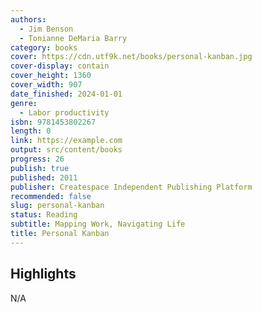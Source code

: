 ```yaml
---
authors:
  - Jim Benson
  - Tonianne DeMaria Barry
category: books
cover: https://cdn.utf9k.net/books/personal-kanban.jpg
cover-display: contain
cover_height: 1360
cover_width: 907
date_finished: 2024-01-01
genre:
  - Labor productivity
isbn: 9781453802267
length: 0
link: https://example.com
output: src/content/books
progress: 26
publish: true
published: 2011
publisher: Createspace Independent Publishing Platform
recommended: false
slug: personal-kanban
status: Reading
subtitle: Mapping Work, Navigating Life
title: Personal Kanban
---
```

## Highlights

N/A